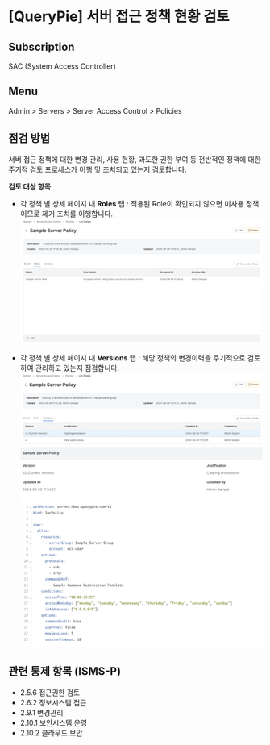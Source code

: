 # [QueryPie] 서버 접근 정책 현황 검토

## Subscription 
SAC (System Access Controller)

## Menu 
Admin > Servers > Server Access Control > Policies

## 점검 방법 
서버 접근 정책에 대한 변경 관리, 사용 현황, 과도한 권한 부여 등 전반적인 정책에 대한 주기적 검토 프로세스가 이행 및 조치되고 있는지 검토합니다. 

**검토 대상 항목**
- 각 정책 별 상세 페이지 내 **Roles** 탭 : 적용된 Role이 확인되지 않으면 미사용 정책이므로 제거 조치를 이행합니다.
![Server Policy - Roles](images/server-policy-roles.png)

- 각 정책 별 상세 페이지 내 **Versions** 탭 : 해당 정책의 변경이력을 주기적으로 검토하여 관리하고 있는지 점검합니다.
![Server Policy - Versions](images/server-policy-versions.png)
![Server Policy - Version Detail](images/server-policy-version-detail.png)

## 관련 통제 항목 (ISMS-P)
- 2.5.6 접근권한 검토
- 2.6.2 정보시스템 접근
- 2.9.1 변경관리
- 2.10.1 보안시스템 운영
- 2.10.2 클라우드 보안